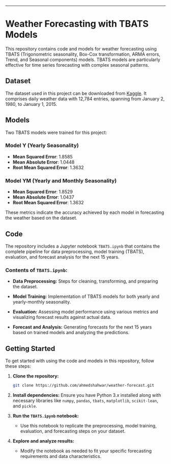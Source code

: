 ---

# Weather Forecasting with TBATS Models

This repository contains code and models for weather forecasting using TBATS (Trigonometric seasonality, Box-Cox transformation, ARMA errors, Trend, and Seasonal components) models. TBATS models are particularly effective for time series forecasting with complex seasonal patterns.

## Dataset

The dataset used in this project can be downloaded from [Kaggle](https://www.kaggle.com/datasets/safdar712/temperature-pk). It comprises daily weather data with 12,784 entries, spanning from January 2, 1980, to January 1, 2015.

## Models

Two TBATS models were trained for this project:

### Model Y (Yearly Seasonality)

- **Mean Squared Error**: 1.8585
- **Mean Absolute Error**: 1.0448
- **Root Mean Squared Error**: 1.3632

### Model YM (Yearly and Monthly Seasonality)

- **Mean Squared Error**: 1.8529
- **Mean Absolute Error**: 1.0437
- **Root Mean Squared Error**: 1.3632

These metrics indicate the accuracy achieved by each model in forecasting the weather based on the dataset.

## Code

The repository includes a Jupyter notebook `TBATS.ipynb` that contains the complete pipeline for data preprocessing, model training (TBATS), evaluation, and forecast analysis for the next 15 years.

### Contents of `TBATS.ipynb`:

- **Data Preprocessing:** Steps for cleaning, transforming, and preparing the dataset.
  
- **Model Training:** Implementation of TBATS models for both yearly and yearly-monthly seasonality.

- **Evaluation:** Assessing model performance using various metrics and visualizing forecast results against actual data.

- **Forecast and Analysis:** Generating forecasts for the next 15 years based on trained models and analyzing the predictions.

## Getting Started

To get started with using the code and models in this repository, follow these steps:

1. **Clone the repository:**
   ```bash
   git clone https://github.com/ahmedshahwar/weather-forecast.git
   ```

2. **Install dependencies:**
   Ensure you have Python 3.x installed along with necessary libraries like `numpy`, `pandas`, `tbats`, `matplotlib`, `scikit-lean`, and `pickle`.

3. **Run the `TBATS.ipynb` notebook:**
   - Use this notebook to replicate the preprocessing, model training, evaluation, and forecasting steps on your dataset.
   
4. **Explore and analyze results:**
   - Modify the notebook as needed to fit your specific forecasting requirements and data characteristics.
